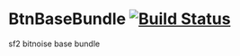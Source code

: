 BtnBaseBundle [![Build Status](https://travis-ci.org/Bitnoise/BtnBaseBundle.svg?branch=2.0)](https://travis-ci.org/Bitnoise/BtnBaseBundle)
=============

sf2 bitnoise base bundle
